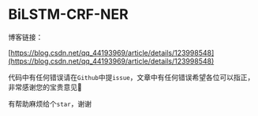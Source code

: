 # BiLSTM-CRF-NER

博客链接：

[https://blog.csdn.net/qq_44193969/article/details/123998548](https://blog.csdn.net/qq_44193969/article/details/123998548)

代码中有任何错误请在`Github`中提`issue`，文章中有任何错误希望各位可以指正，非常感谢您的宝贵意见🌹

有帮助麻烦给个`star`，谢谢
